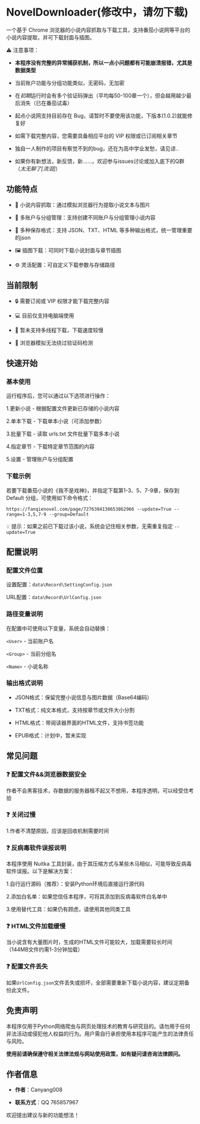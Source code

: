 # NovelDownloader(修改中，请勿下载)
一个基于 Chrome 浏览器的小说内容抓取与下载工具，支持番茄小说网等平台的小说内容提取，并可下载封面与插图。

⚠️ 注意事项：

- **本程序没有完整的异常捕获机制，所以一点小问题都有可能崩溃报错，尤其是数据类型**

- 当前账户功能与分组功能类似，无密码，无加密

- 在*初期*运行时会有多个验证码弹出（平均每50-100章一个），但会越用越少最后消失（已在番茄试毒）

- 起点小说网支持目前存在 Bug，请暂时不要使用该功能，下版本(1.0.2)就能修复好

- 如需下载完整内容，您需要具备相应平台的 VIP 权限或已订阅相关章节

- 独自一人制作的项目有察觉不到的bug，还在为高中学业发愁，请见谅..

- 如果你有新想法，新反馈，新……，欢迎参与issues讨论或加入底下的Q群（*太无聊了\[流泪]*）
## 功能特点
- 📖 小说内容抓取：通过模拟浏览器行为提取小说文本与图片

- 👥 多账户与分组管理：支持创建不同账户与分组管理小说内容

- 💾 多种保存格式：支持 JSON、TXT、HTML 等多种输出格式，统一管理重要的json

- 🖼️ 插图下载：可同时下载小说封面与章节插图

- ⚙️ 灵活配置：可自定义下载参数与存储路径

## 当前限制
- 🔒 需要订阅或 VIP 权限才能下载完整内容

- 💻 目前仅支持电脑端使用

- 🐢 暂未支持多线程下载，下载速度较慢

- 🤖 浏览器模拟无法绕过验证码检测

## 快速开始
### 基本使用
运行程序后，您可以通过以下选项进行操作：

1.更新小说 - 根据配置文件更新已存储的小说内容

2.单本下载 - 下载单本小说（可添加参数）

3.批量下载 - 读取 urls.txt 文件批量下载多本小说

4.指定章节 - 下载特定章节范围的内容

5.设置 - 管理账户与分组配置

### 下载示例
若要下载番茄小说的《我不是戏神》，并指定下载第1-3、5、7-9章，保存到 Default 分组，可使用如下命令格式：

```text
https://fanqienovel.com/page/7276384138653862966 --update=True --range=1-3,5,7-9 --group=Default
```
💡 提示：如果之前已下载过该小说，系统会记住相关参数，无需重复指定 `--update=True`

## 配置说明
### 配置文件位置
设置配置：`data\Record\SettingConfig.json`

URL配置：`data\Record\UrlConfig.json`

### 路径变量说明
在配置中可使用以下变量，系统会自动替换：

`<User>` - 当前账户名

`<Group>` - 当前分组名

`<Name>` - 小说名称

###  输出格式说明
- JSON格式：保留完整小说信息与图片数据（Base64编码）

- TXT格式：纯文本格式，支持按章节或文件大小分割

- HTML格式：带阅读器界面的HTML文件，支持书签功能

- EPUB格式：计划中，暂未实现

## 常见问题

### ❓ 配置文件&&浏览器数据安全
作者不会黑客技术，存数据的服务器租不起又不想用，本程序透明，可以经受住考验

### ❓ 关闭过慢

1.作者不清楚原因，应该是回收机制需要时间

### ❓ 反病毒软件误报说明
本程序使用 Nuitka 工具封装，由于其压缩方式与某些木马相似，可能导致反病毒软件误报。以下是解决方案：

1.自行运行源码（推荐）：安装Python环境后直接运行源代码

2.添加白名单：如果您信任本程序，可将其添加到反病毒软件白名单中

3.使用替代工具：如果仍有顾虑，请使用其他同类工具

### ❓ HTML文件加载缓慢
当小说含有大量图片时，生成的HTML文件可能较大，加载需要较长时间（144MB文件约需1-3分钟加载）

### ❓ 配置文件丢失
如果`UrlConfig.json`文件丢失或损坏，全部需要重新下载小说内容，建议定期备份此文件。

## 免责声明
本程序仅用于Python网络爬虫与网页处理技术的教育与研究目的。请勿用于任何非法活动或侵犯他人权益的行为。用户需自行承担使用本程序可能产生的法律责任与风险。

**使用前请确保遵守相关法律法规与网站使用政策，如有疑问请咨询法律顾问。**

## 作者信息
- **作者**：Canyang008

- **联系方式**：QQ 765857967


欢迎提出建议与新的功能想法！


